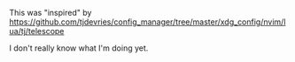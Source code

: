 This was "inspired" by https://github.com/tjdevries/config_manager/tree/master/xdg_config/nvim/lua/tj/telescope

I don't really know what I'm doing yet.
